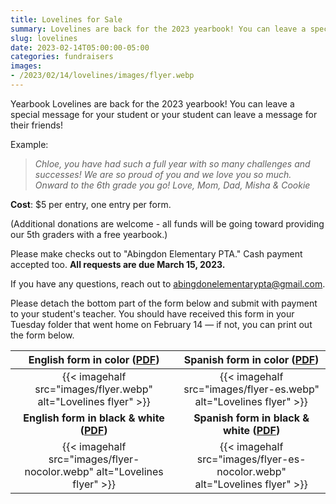 ```yaml
--- 
title: Lovelines for Sale
summary: Lovelines are back for the 2023 yearbook! You can leave a special message for your student.
slug: lovelines
date: 2023-02-14T05:00:00-05:00
categories: fundraisers
images: 
- /2023/02/14/lovelines/images/flyer.webp
---
```


Yearbook Lovelines are back for the 2023 yearbook! You can leave a special message for your student or your student can leave a message for their friends!

Example:

> *Chloe, you have had such a full year with so many challenges and successes! We are so proud of you and we love you so much. Onward to the 6th grade you go! Love, Mom, Dad, Misha & Cookie*

**Cost**: $5 per entry, one entry per form.

(Additional donations are welcome - all funds will be going toward providing our 5th graders with a free yearbook.)

Please make checks out to "Abingdon Elementary PTA." Cash payment accepted too. **All requests are due March 15, 2023.**

If you have any questions, reach out to abingdonelementarypta@gmail.com.

Please detach the bottom part of the form below and submit with payment to your student's teacher. You should have received this form in your Tuesday folder that went home on February 14 — if not, you can print out the form below.

| English form in color ([PDF](images/flyer.pdf)) | Spanish form in color ([PDF](images/flyer-es.pdf)) |
|:-:|:-:|
|{{< imagehalf src="images/flyer.webp" alt="Lovelines flyer" >}} | {{< imagehalf src="images/flyer-es.webp" alt="Lovelines flyer" >}} |
| **English form in black & white ([PDF](images/flyer-nocolor.pdf))** | **Spanish form in black & white ([PDF](images/flyer-es-nocolor.pdf))** |
|{{< imagehalf src="images/flyer-nocolor.webp" alt="Lovelines flyer" >}} | {{< imagehalf src="images/flyer-es-nocolor.webp" alt="Lovelines flyer" >}} |
